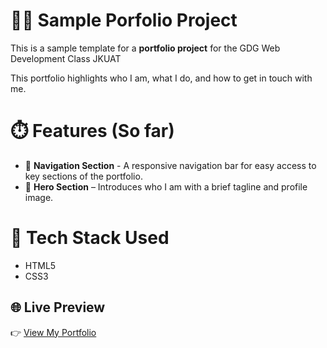# 🧑‍💻 Sample Porfolio Project

This is a sample template for a **portfolio project** for the GDG Web Development Class JKUAT

This portfolio highlights who I am, what I do, and how to get in touch with me.


# ⏱️ Features (So far)

- 🧭 **Navigation Section** - A responsive navigation bar for easy access to key sections of the    portfolio.
- 🎨 **Hero Section** – Introduces who I am with a brief tagline and profile image.

# 🤖 Tech Stack Used
- HTML5
- CSS3



## 🌐 Live Preview
👉 [View My Portfolio](https://yourusername.github.io/portfolio-sample/)

